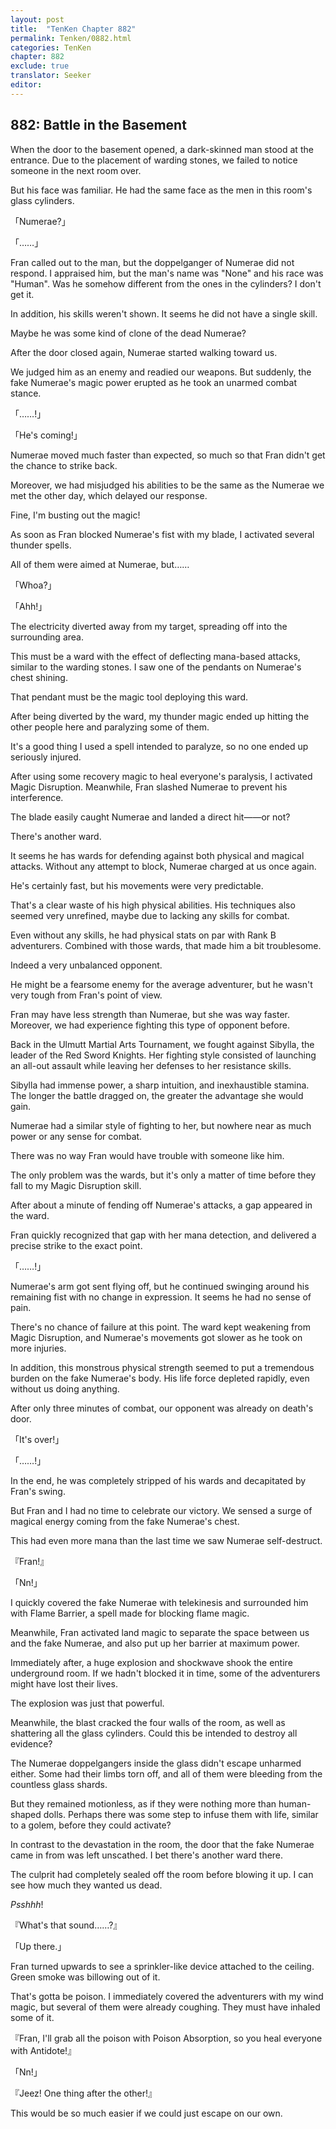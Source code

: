 ```yaml
---
layout: post
title:  "TenKen Chapter 882"
permalink: Tenken/0882.html
categories: TenKen
chapter: 882
exclude: true
translator: Seeker
editor: 
---
```

<h2>882: Battle in the Basement</h2>

 When the door to the basement opened, a dark-skinned man stood at the entrance. Due to the placement of warding stones, we failed to notice someone in the next room over.

 But his face was familiar. He had the same face as the men in this room's glass cylinders.

「Numerae?」

「……」

 Fran called out to the man, but the doppelganger of Numerae did not respond. I appraised him, but the man's name was "None" and his race was "Human". Was he somehow different from the ones in the cylinders? I don't get it.

 In addition, his skills weren't shown. It seems he did not have a single skill.

 Maybe he was some kind of clone of the dead Numerae?

 After the door closed again, Numerae started walking toward us.

 We judged him as an enemy and readied our weapons. But suddenly, the fake Numerae's magic power erupted as he took an unarmed combat stance.

「……!」

「He's coming!」

 Numerae moved much faster than expected, so much so that Fran didn't get the chance to strike back.

 Moreover, we had misjudged his abilities to be the same as the Numerae we met the other day, which delayed our response.

 Fine, I'm busting out the magic!

 As soon as Fran blocked Numerae's fist with my blade, I activated several thunder spells.

 All of them were aimed at Numerae, but……

「Whoa?」

「Ahh!」

 The electricity diverted away from my target, spreading off into the surrounding area.

 This must be a ward with the effect of deflecting mana-based attacks, similar to the warding stones. I saw one of the pendants on Numerae's chest shining.

 That pendant must be the magic tool deploying this ward.

 After being diverted by the ward, my thunder magic ended up hitting the other people here and paralyzing some of them.

 It's a good thing I used a spell intended to paralyze, so no one ended up seriously injured.

 After using some recovery magic to heal everyone's paralysis, I activated Magic Disruption. Meanwhile, Fran slashed Numerae to prevent his interference.

 The blade easily caught Numerae and landed a direct hit――or not?

 There's another ward.

 It seems he has wards for defending against both physical and magical attacks. Without any attempt to block, Numerae charged at us once again.

 He's certainly fast, but his movements were very predictable.

 That's a clear waste of his high physical abilities. His techniques also seemed very unrefined, maybe due to lacking any skills for combat.

 Even without any skills, he had physical stats on par with Rank B adventurers. Combined with those wards, that made him a bit troublesome.

 Indeed a very unbalanced opponent.

 He might be a fearsome enemy for the average adventurer, but he wasn't very tough from Fran's point of view.

 Fran may have less strength than Numerae, but she was way faster. Moreover, we had experience fighting this type of opponent before.

 Back in the Ulmutt Martial Arts Tournament, we fought against Sibylla, the leader of the Red Sword Knights. Her fighting style consisted of launching an all-out assault while leaving her defenses to her resistance skills.

 Sibylla had immense power, a sharp intuition, and inexhaustible stamina. The longer the battle dragged on, the greater the advantage she would gain.

 Numerae had a similar style of fighting to her, but nowhere near as much power or any sense for combat.

 There was no way Fran would have trouble with someone like him.

 The only problem was the wards, but it's only a matter of time before they fall to my Magic Disruption skill.

 After about a minute of fending off Numerae's attacks, a gap appeared in the ward.

 Fran quickly recognized that gap with her mana detection, and delivered a precise strike to the exact point.

「……!」

 Numerae's arm got sent flying off, but he continued swinging around his remaining fist with no change in expression. It seems he had no sense of pain.

 There's no chance of failure at this point. The ward kept weakening from Magic Disruption, and Numerae's movements got slower as he took on more injuries.

 In addition, this monstrous physical strength seemed to put a tremendous burden on the fake Numerae's body. His life force depleted rapidly, even without us doing anything.

 After only three minutes of combat, our opponent was already on death's door.

「It's over!」

「……!」

 In the end, he was completely stripped of his wards and decapitated by Fran's swing.

 But Fran and I had no time to celebrate our victory. We sensed a surge of magical energy coming from the fake Numerae's chest.

 This had even more mana than the last time we saw Numerae self-destruct.

『Fran!』

「Nn!」

 I quickly covered the fake Numerae with telekinesis and surrounded him with Flame Barrier, a spell made for blocking flame magic.

 Meanwhile, Fran activated land magic to separate the space between us and the fake Numerae, and also put up her barrier at maximum power.

 Immediately after, a huge explosion and shockwave shook the entire underground room. If we hadn't blocked it in time, some of the adventurers might have lost their lives.

 The explosion was just that powerful.

 Meanwhile, the blast cracked the four walls of the room, as well as shattering all the glass cylinders. Could this be intended to destroy all evidence?

 The Numerae doppelgangers inside the glass didn't escape unharmed either. Some had their limbs torn off, and all of them were bleeding from the countless glass shards.

 But they remained motionless, as if they were nothing more than human-shaped dolls. Perhaps there was some step to infuse them with life, similar to a golem, before they could activate?

 In contrast to the devastation in the room, the door that the fake Numerae came in from was left unscathed. I bet there's another ward there.

 The culprit had completely sealed off the room before blowing it up. I can see how much they wanted us dead.

 *Psshhh*!

『What's that sound……?』

「Up there.」

 Fran turned upwards to see a sprinkler-like device attached to the ceiling. Green smoke was billowing out of it.

 That's gotta be poison. I immediately covered the adventurers with my wind magic, but several of them were already coughing. They must have inhaled some of it.

『Fran, I'll grab all the poison with Poison Absorption, so you heal everyone with Antidote!』

「Nn!」

『Jeez! One thing after the other!』

 This would be so much easier if we could just escape on our own.



